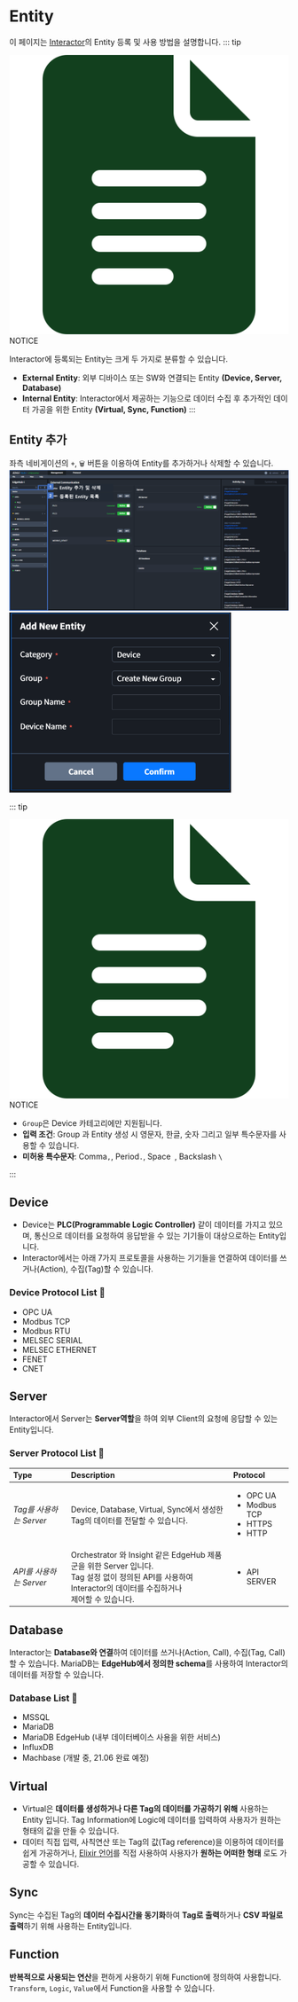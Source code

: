 # Entity
이 페이지는 <u>Interactor</u>의 Entity 등록 및 사용 방법을 설명합니다.
::: tip <p class="custom-block-title"><img src="../../img/icon/tip.svg">NOTICE</p>
Interactor에 등록되는 Entity는 크게 두 가지로 분류할 수 있습니다.
* **External Entity**: 외부 디바이스 또는 SW와 연결되는 Entity **(Device, Server, Database)**
* **Internal Entity**: Interactor에서 제공하는 기능으로 데이터 수집 후 추가적인 데이터 가공을 위한 Entity **(Virtual, Sync, Function)**
:::

## Entity 추가
좌측 네비게이션의 `+`, `🗑` 버튼을 이용하여 Entity를 추가하거나 삭제할 수 있습니다.  
![img](../../img/entity/add.png)
<img src="../../img/entity/add_modal.png" width="400">

::: tip <p class="custom-block-title"><img src="../../img/icon/tip.svg">NOTICE</p>
- `Group`은 Device 카테고리에만 지원됩니다.  
- **입력 조건**: Group 과 Entity 생성 시 영문자, 한글, 숫자 그리고 일부 특수문자를 사용할 수 있습니다.  
- **미허용 특수문자**: Comma`,`, Period`.`, Space` `, Backslash `\`

:::

## Device
- Device는 **PLC(Programmable Logic Controller)** 같이 데이터를 가지고 있으며, 통신으로 데이터를 요청하여 응답받을 수 있는 기기들이 대상으로하는 Entity입니다.  
- Interactor에서는 아래 7가지 프로토콜을 사용하는 기기들을 연결하여 데이터를 쓰거나(Action), 수집(Tag)할 수 있습니다. 

### Device Protocol List :memo:
- OPC UA
- Modbus TCP
- Modbus RTU
- MELSEC SERIAL
- MELSEC ETHERNET
- FENET
- CNET

## Server
Interactor에서 Server는 **Server역할**을 하여 외부 Client의 요청에 응답할 수 있는 Entity입니다.  

### Server Protocol List :memo:
| Type | Description | Protocol | 
| :- | :- | :- |
| _Tag를 사용하는 Server_ | Device, Database, Virtual, Sync에서 생성한 Tag의 데이터를 전달할 수 있습니다. | <ul><li>OPC UA</li><li>Modbus TCP</li><li>HTTPS</li><li>HTTP</li></ul> |
| _API를 사용하는 Server_ | Orchestrator 와 Insight 같은 EdgeHub 제품군을 위한 Server 입니다.<br/>Tag 설정 없이 정의된 API를 사용하여 Interactor의 데이터를 수집하거나<br/> 제어할 수 있습니다. | <ul><li>API SERVER</li></ul> |

## Database
Interactor는 **Database와 연결**하여 데이터를 쓰거나(Action, Call), 수집(Tag, Call) 할 수 있습니다. MariaDB는 **EdgeHub에서 정의한 schema**를 사용하여 Interactor의 데이터를 저장할 수 있습니다.

### Database List :memo:
* MSSQL
* MariaDB
* MariaDB EdgeHub (내부 데이터베이스 사용을 위한 서비스)
* InfluxDB
* Machbase (개발 중, 21.06 완료 예정)

## Virtual
- Virtual은 **데이터를 생성하거나 다른 Tag의 데이터를 가공하기 위해** 사용하는 Entity 입니다. Tag Information에 Logic에 데이터를 입력하여 사용자가 원하는 형태의 값을 만들 수 있습니다.   
- 데이터 직접 입력, 사칙연산 또는 Tag의 값(Tag reference)을 이용하여 데이터를 쉽게 가공하거나, [Elixir 언어](../elixir/elixirSyntax.md)를 직접 사용하여 사용자가 **원하는 어떠한 형태** 로도 가공할 수 있습니다.

## Sync
Sync는 수집된 Tag의 **데이터 수집시간을 동기화**하여 **Tag로 출력**하거나 **CSV 파일로 출력**하기 위해 사용하는 Entity입니다.

## Function
**반복적으로 사용되는 연산**을 편하게 사용하기 위해 Function에 정의하여 사용합니다. `Transform`, `Logic`, `Value`에서 Function을 사용할 수 있습니다.  